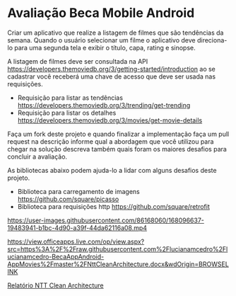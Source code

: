 # Avaliação Beca Mobile Android

Criar um aplicativo que realize a listagem de filmes que são tendências da semana. Quando o usuário selecionar um filme o aplicativo deve direciona-lo para uma segunda tela e exibir o título, capa, rating e sinopse. 

A listagem de filmes deve ser consultada na API https://developers.themoviedb.org/3/getting-started/introduction ao se cadastrar você receberá uma chave de acesso que deve ser usada nas requisições. 

- Requisição para listar as tendências https://developers.themoviedb.org/3/trending/get-trending
- Requisição para listar os detalhes https://developers.themoviedb.org/3/movies/get-movie-details

Faça um fork deste projeto e quando finalizar a implementação faça um pull request na descrição informe qual a abordagem que você utilizou para chegar na solução descreva também quais foram os maiores desafios para concluir a avaliação.

As bibliotecas abaixo podem ajuda-lo a lidar com alguns desafios deste projeto.

- Biblioteca para carregamento de imagens https://github.com/square/picasso
- Biblioteca para requisições http https://github.com/square/retrofit






https://user-images.githubusercontent.com/86168060/168096637-19483941-b1bc-4d90-a39f-44da62116a08.mp4


https://view.officeapps.live.com/op/view.aspx?src=https%3A%2F%2Fraw.githubusercontent.com%2Flucianamcedro%2Flucianamcedro-BecaAppAndroid-AppMovies%2Fmaster%2FNttCleanArchitecture.docx&wdOrigin=BROWSELINK

[Relatório NTT Clean Architecture](https://view.officeapps.live.com/op/view.aspx?src=https%3A%2F%2Fraw.githubusercontent.com%2Flucianamcedro%2Flucianamcedro-BecaAppAndroid-AppMovies%2Fmaster%2FNttCleanArchitecture.docx&wdOrigin=BROWSELINK)
